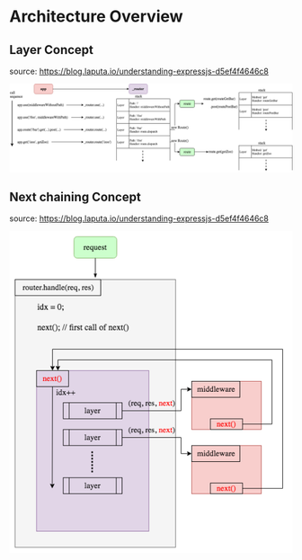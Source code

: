 # Architecture Overview

<!-- to view those images: `sudo apt install -y graphviz default-jre` and install the recommended vscode extentions -->

## Layer Concept

source: https://blog.laputa.io/understanding-expressjs-d5ef4f4646c8

![ExpressJs Layer concept](./expressjs_layer_concept.png)

## Next chaining Concept

source: https://blog.laputa.io/understanding-expressjs-d5ef4f4646c8

![ExpressJs next concept](./expressjs_next_chaining.png)
